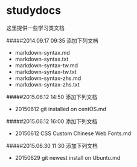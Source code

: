 studydocs
=========

这里提供一些学习类文档

#####2014.09.17  09:35 添加下列文档

* markdown-syntax.md
* markdown-syntax.txt
* markdown-syntax-tw.md
* markdown-syntax-tw.txt
* markdown-syntax-zhs.md
* markdown-syntax-zhs.txt

#####2015.06.12 14:50 添加下列文档

* 20150612 git installed on centOS.md

#####2015.06.12 16:00 添加下列文档

* 20150612 CSS Custom Chinese Web Fonts.md

#####2015.06.30 11:30 添加下列文档

* 20150629 git newest install on Ubuntu.md
